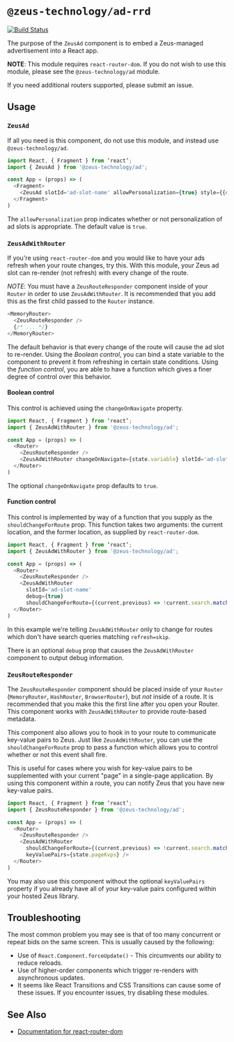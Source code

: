 # `@zeus-technology/ad-rrd`

[![Build Status](https://travis-ci.org/WapoZeusTechnology/zeus-technology.svg?branch=main)](https://travis-ci.org/WapoZeusTechnology/zeus-technology)

The purpose of the `ZeusAd` component is to embed a Zeus-managed advertisement into a React app.

**NOTE**: This module requires `react-router-dom`. If you do not wish to use this module, please see the `@zeus-technology/ad` module.

If you need additional routers supported, please submit an issue.

## Usage

### `ZeusAd`

If all you need is this component, do not use this module, and instead use `@zeus-technology/ad`.

```js
import React, { Fragment } from ‘react’;
import { ZeusAd } from '@zeus-technology/ad';

const App = (props) => (
  <Fragment>
    <ZeusAd slotId='ad-slot-name' allowPersonalization={true} style={{display:visible?'':'none'}} />
  </Fragment>
)
```

The `allowPersonalization` prop indicates whether or not personalization of ad slots is appropriate. The default value is `true`.

### `ZeusAdWithRouter`

If you're using `react-router-dom` and you would like to have your ads
refresh when your route changes, try this. With this module, your Zeus
ad slot can re-render (not refresh) with every change of the route.

_NOTE_: You must have a `ZeusRouteResponder` component inside of your
`Router` in order to use `ZeusAdWithRouter`. It is recommended that you
add this as the first child passed to the `Router` instance.

```js
<MemoryRouter>
  <ZeusRouteResponder />
  {/* ... */}
</MemoryRouter>
```

The default behavior is that every change of the route will cause the
ad slot to re-render. Using the _Boolean control_, you can bind a state
variable to the component to prevent it from refreshing in certain state
conditions. Using the _function control_, you are able to have a function
which gives a finer degree of control over this behavior.

#### Boolean control

This control is achieved using the `changeOnNavigate` property.

```js
import React, { Fragment } from ‘react’;
import { ZeusAdWithRouter } from '@zeus-technology/ad';

const App = (props) => (
  <Router>
    <ZeusRouteResponder />
    <ZeusAdWithRouter changeOnNavigate={state.variable} slotId='ad-slot-name' />
  </Router>
)
```

The optional `changeOnNavigate` prop defaults to `true`.

#### Function control

This control is implemented by way of a function that you supply as the
`shouldChangeForRoute` prop. This function takes two arguments: the current location,
and the former location, as supplied by `react-router-dom`.

```js
import React, { Fragment } from ‘react’;
import { ZeusAdWithRouter } from '@zeus-technology/ad';

const App = (props) => (
  <Router>
    <ZeusRouteResponder />
    <ZeusAdWithRouter
      slotId='ad-slot-name'
      debug={true}
      shouldChangeForRoute={(current,previous) => !current.search.match(/refresh=skip/)} />
  </Router>
)
```

In this example we're telling `ZeusAdWithRouter` only to change for routes which don't have
search queries matching `refresh=skip`.

There is an optional `debug` prop that causes the `ZeusAdWithRouter` component to output
debug information.

### `ZeusRouteResponder`

The `ZeusRouteResponder` component should be placed inside of your `Router` (`MemoryRouter`,
`HashRouter`, `BrowserRouter`), but _not_ inside of a route. It is recommended that you make
this the first line after you open your Router. This component works with `ZeusAdWithRouter` to
provide route-based metadata.

This component also allows you to hook in to your route to communicate key-value pairs to Zeus.
Just like `ZeusAdWithRouter`, you can use the `shouldChangeForRoute` prop to pass a function
which allows you to control whether or not this event shall fire.

This is useful for cases where you wish for key-value pairs to be supplemented with your
current "page" in a single-page application. By using this component within a route, you
can notify Zeus that you have new key-value pairs.

```js
import React, { Fragment } from ‘react’;
import { ZeusRouteResponder } from '@zeus-technology/ad';

const App = (props) => (
  <Router>
    <ZeusRouteResponder />
    <ZeusAdWithRouter
      shouldChangeForRoute={(current,previous) => !current.search.match(/refresh=skip/)}
      keyValuePairs={state.pageKvps} />
  </Router>
)
```

You may also use this component without the optional `keyValuePairs` property if you
already have all of your key-value pairs configured within your hosted Zeus library.

## Troubleshooting

The most common problem you may see is that of too many concurrent or repeat bids on the same screen. This is usually caused by the following:

- Use of `React.Component.forceUpdate()` - This circumvents our ability to reduce reloads.
- Use of higher-order components which trigger re-renders with asynchronous updates.
- It seems like React Transitions and CSS Transitions can cause some of these issues. If you encounter issues, try disabling these modules.

## See Also

- [Documentation for react-router-dom](https://reacttraining.com/react-router/web/guides/quick-start)
